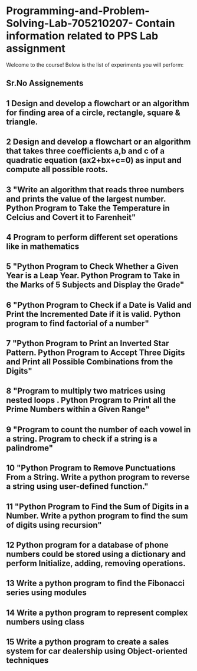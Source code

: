 # Programming-and-Problem-Solving-Lab-705210207- Contain information related to PPS Lab assignment
Welcome to the course! Below is the list of experiments you will perform:

## Sr.No	  Assignements
## 1	Design and develop a flowchart or an algorithm for finding area of a circle, rectangle, square & triangle.
## 2	Design and develop a flowchart or an algorithm that takes three coefficients a,b and c of a quadratic equation (ax2+bx+c=0) as input and compute all possible roots.
## 3	"Write an algorithm that reads three numbers and prints the value of the largest number. Python Program to Take the Temperature in Celcius and Covert it to Farenheit"
## 4	Program to perform different set operations like in mathematics 
## 5	"Python Program to Check Whether a Given Year is a Leap Year. Python Program to Take in the Marks of 5 Subjects and Display the Grade"
## 6	"Python Program to Check if a Date is Valid and Print the Incremented Date if it is valid. Python program to find factorial of a number"
## 7	"Python Program to Print an Inverted Star Pattern. Python Program to Accept Three Digits and Print all Possible Combinations from the Digits"
## 8	"Program to multiply two matrices using nested loops . Python Program to Print all the Prime Numbers within a Given Range"
## 9	"Program to count the number of each vowel in a string. Program to check if a string is a palindrome"
## 10	"Python Program to Remove Punctuations From a String. Write a python program to reverse a string using user-defined function."
## 11	"Python Program to Find the Sum of Digits in a Number. Write a python program to find the sum of digits using recursion"
## 12	Python program for a database of phone numbers could be stored using a dictionary and perform Initialize, adding, removing operations.
## 13	Write a python program to find the Fibonacci series using modules
## 14	Write a python program to represent complex numbers using class
## 15	Write a python program to create a sales system for car dealership using Object-oriented techniques
